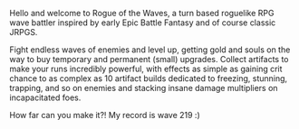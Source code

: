 Hello and welcome to Rogue of the Waves, a turn based roguelike RPG wave battler inspired by early Epic Battle Fantasy and of course classic JRPGS.

Fight endless waves of enemies and level up, getting gold and souls on the way to buy temporary and permanent (small) upgrades. Collect artifacts to make your runs incredibly powerful, with effects as simple as gaining crit chance to as complex as 10 artifact builds dedicated to freezing, stunning, trapping, and so on enemies and stacking insane damage multipliers on incapacitated foes.

How far can you make it?! My record is wave 219 :)
